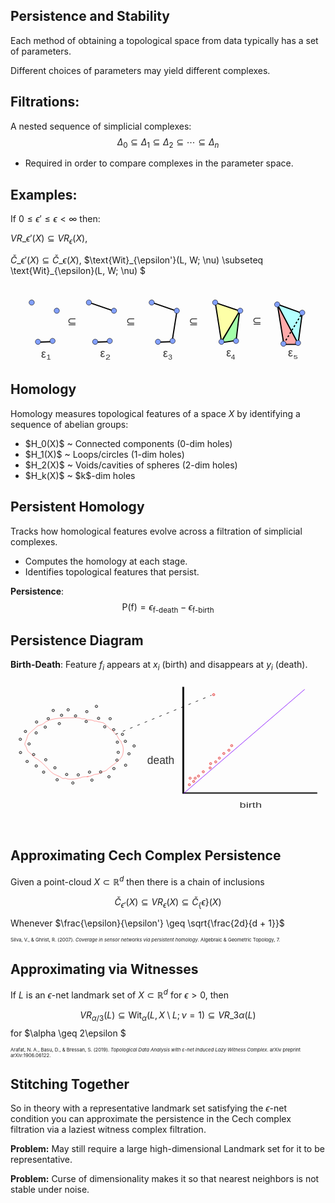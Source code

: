 ## Persistence and Stability

Each method of obtaining a topological space from data typically has a set of parameters.

Different choices of parameters may yield different complexes.


## Filtrations:
A nested sequence of simplicial complexes:
$$\Delta_0 \subseteq \Delta_1 \subseteq \Delta_2 \subseteq \cdots \subseteq \Delta_n$$

- Required in order to compare complexes in the parameter space.


## Examples:
If $0 \leq \epsilon' \leq \epsilon < \infty$ then:

$VR\_{\epsilon'}(X) \subseteq VR_\epsilon(X)$, 

$\check{C}\_{\epsilon'}(X) \subseteq \check{C}\_\epsilon(X)$, 
$\text{Wit}\_{\epsilon'}(L, W; \nu) \subseteq \text{Wit}\_{\epsilon}(L, W; \nu) $

<svg xmlns="http://www.w3.org/2000/svg" viewBox="0 0 800 200" xmlns:bx="https://boxy-svg.com" style="max-width: 100%; height: auto; ">
  <defs>
    <bx:grid x="0" y="0" width="53.4" height="50.042"></bx:grid>
  </defs>
  <path style="stroke: rgb(0, 0, 0); fill: rgb(179, 255, 255); stroke-width: 3px;" d="M 730.43 150.713 L 740.925 72.628 L 676.099 49.202 L 730.43 150.713 Z"></path>
  <text style="white-space: pre; fill: rgb(51, 51, 51); font-family: &quot;Arial&quot;, sans-serif; font-size: 28px;" x="614.19" y="102.015">⊆</text>
  <text style="white-space: pre; fill: rgb(51, 51, 51); font-family: &quot;Arial&quot;, sans-serif; font-size: 28px; stroke-width: 1px;" x="453.005" y="103.064">⊆</text>
  <text style="white-space: pre; fill: rgb(51, 51, 51); font-family: &quot;Arial&quot;, sans-serif; font-size: 28px; stroke-width: 1px;" x="293.475" y="103.274">⊆</text>
  <path style="stroke-width: 3px; stroke: rgb(0, 0, 0); fill: rgb(255, 171, 171);" d="M 678.002 50.797 L 731.318 151.805 L 694.2 151.805 L 678.002 50.797 Z"></path>
  <path style="fill: rgb(216, 216, 216); stroke: rgb(0, 0, 0); stroke-width: 3px;" d="M 422.334 69.689 L 410.574 143.577"></path>
  <path style="fill: rgb(216, 216, 216); stroke: rgb(0, 0, 0); stroke-width: 3px;" d="M 359.362 45.34 L 421.494 66.75"></path>
  <path style="fill: rgb(216, 216, 216); stroke: rgb(0, 0, 0); stroke-width: 3px;" d="M 376.154 146.095 L 410.574 144.836"></path>
  <path style="fill: rgb(216, 216, 216); stroke: rgb(0, 0, 0); stroke-width: 3px;" d="M 199.832 45.34 L 261.964 66.75"></path>
  <path style="fill: rgb(216, 216, 216); stroke: rgb(0, 0, 0); stroke-width: 3px;" d="M 216.624 146.095 L 251.044 144.836"></path>
  <text style="white-space: pre; fill: rgb(51, 51, 51); font-family: &quot;Arial&quot;, sans-serif; font-size: 28px; stroke-width: 1px;" x="144.583" y="102.435">⊆</text>
  <path style="fill: rgb(216, 216, 216); stroke: rgb(0, 0, 0); stroke-width: 3px;" d="M 71.367 146.095 L 105.787 144.836"></path>
  <path style="fill: rgb(216, 216, 216); stroke: rgb(0, 0, 0); stroke-width: 3px; stroke-dasharray: 5px;" d="M 693.955 150.294 L 740.554 72.628"></path>
  <path style="stroke: rgb(0, 0, 0); stroke-width: 3px; fill: rgb(253, 255, 167);" d="M 535.684 144.416 L 583.123 67.17 L 520.151 45.76 L 535.684 144.416 Z"></path>
  <path style="stroke-width: 3px; stroke: rgb(0, 0, 0); fill: rgb(164, 255, 169);" d="M 534.845 147.355 L 581.864 67.17 L 573.048 141.898 L 534.845 147.355 Z"></path>
  <text style="white-space: pre; fill: rgb(51, 51, 51); font-family: &quot;Arial&quot;, sans-serif; font-size: 28px;" x="77.666" y="185.559">ε</text>
  <text style="white-space: pre; fill: rgb(51, 51, 51); font-family: &quot;Arial&quot;, sans-serif; font-size: 28px; stroke-width: 1px;" x="227.596" y="184.299">ε</text>
  <text style="white-space: pre; fill: rgb(51, 51, 51); font-family: &quot;Arial&quot;, sans-serif; font-size: 28px; stroke-width: 1px;" x="387.126" y="183.669">ε</text>
  <text style="white-space: pre; fill: rgb(51, 51, 51); font-family: &quot;Arial&quot;, sans-serif; font-size: 28px; stroke-width: 1px;" x="547.915" y="182.62">ε</text>
  <text style="white-space: pre; fill: rgb(51, 51, 51); font-family: &quot;Arial&quot;, sans-serif; font-size: 28px; stroke-width: 1px;" x="704.926" y="182.62">ε</text>
  <text style="white-space: pre; fill: rgb(51, 51, 51); font-family: &quot;Arial&quot;, sans-serif; font-size: 28px;" x="91.225" y="193.871" transform="matrix(0.725144, 0, 0, 0.578402, 25.073778, 77.793785)">1</text>
  <text style="white-space: pre; fill: rgb(51, 51, 51); font-family: &quot;Arial&quot;, sans-serif; font-size: 28px;" x="91.225" y="193.871" transform="matrix(0.809718, 0, 0, 0.588937, 167.296387, 76.017998)">2</text>
  <text style="white-space: pre; fill: rgb(51, 51, 51); font-family: &quot;Arial&quot;, sans-serif; font-size: 28px;" x="91.225" y="193.871" transform="matrix(0.682869, 0, 0, 0.620187, 338.149719, 70.784882)">3</text>
  <text style="white-space: pre; fill: rgb(51, 51, 51); font-family: &quot;Arial&quot;, sans-serif; font-size: 28px;" x="91.225" y="193.871" transform="matrix(0.682869, 0, 0, 0.578521, 497.820526, 77.806526)">4</text>
  <text style="white-space: pre; fill: rgb(51, 51, 51); font-family: &quot;Arial&quot;, sans-serif; font-size: 28px;" x="91.225" y="193.871" transform="matrix(0.704011, 0, 0, 0.547271, 654.501831, 83.072762)">5</text>
  <ellipse style="stroke: rgb(0, 0, 0); stroke-width: 1px; fill: rgb(130, 160, 255);" cx="199.076" cy="45.467" rx="6.675" ry="6.675"></ellipse>
  <ellipse style="stroke: rgb(0, 0, 0); stroke-width: 1px; fill: rgb(130, 160, 255);" cx="252.015" cy="143.031" rx="6.675" ry="6.675"></ellipse>
  <ellipse style="stroke: rgb(0, 0, 0); stroke-width: 1px; fill: rgb(130, 160, 255);" cx="262.721" cy="66.331" rx="6.675" ry="6.675"></ellipse>
  <ellipse style="stroke: rgb(0, 0, 0); stroke-width: 1px; fill: rgb(130, 160, 255);" cx="215.072" cy="145.13" rx="6.675" ry="6.675"></ellipse>
  <ellipse style="stroke: rgb(0, 0, 0); stroke-width: 1px; fill: rgb(130, 160, 255);" cx="358.606" cy="45.467" rx="6.675" ry="6.675"></ellipse>
  <ellipse style="stroke: rgb(0, 0, 0); stroke-width: 1px; fill: rgb(130, 160, 255);" cx="411.545" cy="143.031" rx="6.675" ry="6.675"></ellipse>
  <ellipse style="stroke: rgb(0, 0, 0); stroke-width: 1px; fill: rgb(130, 160, 255);" cx="422.251" cy="66.331" rx="6.675" ry="6.675"></ellipse>
  <ellipse style="stroke: rgb(0, 0, 0); stroke-width: 1px; fill: rgb(130, 160, 255);" cx="374.602" cy="145.13" rx="6.675" ry="6.675"></ellipse>
  <ellipse style="stroke: rgb(0, 0, 0); stroke-width: 1px; fill: rgb(130, 160, 255);" cx="677.28" cy="50.504" rx="6.675" ry="6.675"></ellipse>
  <ellipse style="stroke: rgb(0, 0, 0); stroke-width: 1px; fill: rgb(130, 160, 255);" cx="730.219" cy="148.068" rx="6.675" ry="6.675"></ellipse>
  <ellipse style="stroke: rgb(0, 0, 0); stroke-width: 1px; fill: rgb(130, 160, 255);" cx="740.925" cy="71.368" rx="6.675" ry="6.675"></ellipse>
  <ellipse style="stroke: rgb(0, 0, 0); stroke-width: 1px; fill: rgb(130, 160, 255);" cx="693.276" cy="150.167" rx="6.675" ry="6.675"></ellipse>
  <ellipse style="stroke: rgb(0, 0, 0); stroke-width: 1px; fill: rgb(130, 160, 255);" cx="519.815" cy="45.467" rx="6.675" ry="6.675"></ellipse>
  <ellipse style="stroke: rgb(0, 0, 0); stroke-width: 1px; fill: rgb(130, 160, 255);" cx="572.754" cy="143.031" rx="6.675" ry="6.675"></ellipse>
  <ellipse style="stroke: rgb(0, 0, 0); stroke-width: 1px; fill: rgb(130, 160, 255);" cx="583.46" cy="66.331" rx="6.675" ry="6.675"></ellipse>
  <ellipse style="stroke: rgb(0, 0, 0); stroke-width: 1px; fill: rgb(130, 160, 255);" cx="535.811" cy="145.13" rx="6.675" ry="6.675"></ellipse>
  <ellipse style="stroke: rgb(0, 0, 0); stroke-width: 1px; fill: rgb(130, 160, 255);" cx="53.819" cy="45.467" rx="6.675" ry="6.675"></ellipse>
  <ellipse style="stroke: rgb(0, 0, 0); stroke-width: 1px; fill: rgb(130, 160, 255);" cx="106.758" cy="143.031" rx="6.675" ry="6.675"></ellipse>
  <ellipse style="stroke: rgb(0, 0, 0); stroke-width: 1px; fill: rgb(130, 160, 255);" cx="117.464" cy="66.331" rx="6.675" ry="6.675"></ellipse>
  <ellipse style="stroke: rgb(0, 0, 0); stroke-width: 1px; fill: rgb(130, 160, 255);" cx="69.815" cy="145.13" rx="6.675" ry="6.675"></ellipse>
</svg>


## Homology
Homology measures topological features of a space $X$ by identifying a sequence of abelian groups:
<div style="text-align: left;">
    <ul>
      <li>$H_0(X)$ ~ Connected components (0-dim holes)</li>
      <li>$H_1(X)$ ~ Loops/circles (1-dim holes)
</li>
      <li>$H_2(X)$ ~ Voids/cavities of spheres (2-dim holes)</li>
      <li>$H_k(X)$ ~ $k$-dim holes</li>
    </ul>
  </div>


## Persistent Homology
Tracks how homological features evolve across a filtration of simplicial complexes.

- Computes the homology at each stage.
- Identifies topological features that persist.

**Persistence**: $$\text{P}(\text{f}) = \epsilon_\text{f-death} - \epsilon_\text{f-birth}$$


## Persistence Diagram
**Birth-Death**: Feature $f_i$ appears at $x_i$ (birth) and disappears at $y_i$ (death).
<svg xmlns="http://www.w3.org/2000/svg" viewBox="0 0 600 300">
  <ellipse style="fill: rgb(216, 216, 216); stroke: rgb(0, 0, 0);" cx="71.97" cy="88.666" rx="2.41" ry="2.264"></ellipse>
  <ellipse style="fill: rgb(216, 216, 216); stroke: rgb(0, 0, 0); stroke-width: 1px;" cx="97.277" cy="82.155" rx="2.41" ry="2.264"></ellipse>
  <ellipse style="fill: rgb(216, 216, 216); stroke: rgb(0, 0, 0); stroke-width: 1px;" cx="81.409" cy="73.003" rx="2.41" ry="2.264"></ellipse>
  <ellipse style="fill: rgb(216, 216, 216); stroke: rgb(0, 0, 0); stroke-width: 1px;" cx="66.145" cy="104.705" rx="2.41" ry="2.264"></ellipse>
  <ellipse style="fill: rgb(216, 216, 216); stroke: rgb(0, 0, 0); stroke-width: 1px;" cx="49.676" cy="95.018" rx="2.41" ry="2.264"></ellipse>
  <ellipse style="fill: rgb(216, 216, 216); stroke: rgb(0, 0, 0); stroke-width: 1px;" cx="48.872" cy="115.776" rx="2.41" ry="2.264"></ellipse>
  <ellipse style="fill: rgb(216, 216, 216); stroke: rgb(0, 0, 0); stroke-width: 1px; transform-origin: 119.834px 185.69px 0px;" cx="119.834" cy="185.69" rx="2.264" ry="2.41" transform="matrix(0, -1, 1, 0, -84.487218, -48.904353)"></ellipse>
  <ellipse style="fill: rgb(216, 216, 216); stroke: rgb(0, 0, 0); stroke-width: 1px; transform-origin: 144.167px 179.027px 0px;" cx="144.167" cy="179.027" rx="2.264" ry="2.41" transform="matrix(0, -1, 1, 0, -115.749724, -66.017382)"></ellipse>
  <ellipse style="fill: rgb(216, 216, 216); stroke: rgb(0, 0, 0); stroke-width: 1px; transform-origin: 128.91px 169.66px 0px;" cx="128.91" cy="169.66" rx="2.264" ry="2.41" transform="matrix(0, -1, 1, 0, -110.234894, -41.742546)"></ellipse>
  <ellipse style="fill: rgb(216, 216, 216); stroke: rgb(0, 0, 0); stroke-width: 1px; transform-origin: 114.234px 202.105px 0px;" cx="114.234" cy="202.105" rx="2.264" ry="2.41" transform="matrix(0, -1, 1, 0, -95.157135, -48.90286)"></ellipse>
  <ellipse style="fill: rgb(216, 216, 216); stroke: rgb(0, 0, 0); stroke-width: 1px; transform-origin: 98.398px 192.191px 0px;" cx="98.398" cy="192.191" rx="2.264" ry="2.41" transform="matrix(0, -1, 1, 0, -66.73443, -22.005783)"></ellipse>
  <ellipse style="fill: rgb(216, 216, 216); stroke: rgb(0, 0, 0); stroke-width: 1px; transform-origin: 97.625px 213.435px 0px;" cx="97.625" cy="213.435" rx="2.264" ry="2.41" transform="matrix(0, -1, 1, 0, -53.508146, -56.458392)"></ellipse>
  <ellipse style="fill: rgb(216, 216, 216); stroke: rgb(0, 0, 0); stroke-width: 1px; transform-origin: -292.454px -245.718px 0px;" cx="-292.45" cy="-245.72" rx="2.264" ry="2.41" transform="matrix(0, 1, -1, 0, 489.051288, 355.3625)"></ellipse>
  <ellipse style="fill: rgb(216, 216, 216); stroke: rgb(0, 0, 0); stroke-width: 1px; transform-origin: -268.121px -252.381px 0px;" cx="-268.12" cy="-252.38" rx="2.264" ry="2.41" transform="matrix(0, 1, -1, 0, 471.648312, 385.801814)"></ellipse>
  <ellipse style="fill: rgb(216, 216, 216); stroke: rgb(0, 0, 0); stroke-width: 1px; transform-origin: -283.378px -261.748px 0px;" cx="-283.38" cy="-261.75" rx="2.264" ry="2.41" transform="matrix(0, 1, -1, 0, 496.647515, 380.260831)"></ellipse>
  <ellipse style="fill: rgb(216, 216, 216); stroke: rgb(0, 0, 0); stroke-width: 1px; transform-origin: -298.053px -229.303px 0px;" cx="-298.05" cy="-229.3" rx="2.264" ry="2.41" transform="matrix(0, 1, -1, 0, 477.579404, 333.476193)"></ellipse>
  <ellipse style="fill: rgb(216, 216, 216); stroke: rgb(0, 0, 0); stroke-width: 1px; transform-origin: -313.89px -239.217px 0px;" cx="-313.89" cy="-239.22" rx="2.264" ry="2.41" transform="matrix(0, 1, -1, 0, 503.726384, 327.916633)"></ellipse>
  <ellipse style="fill: rgb(216, 216, 216); stroke: rgb(0, 0, 0); stroke-width: 1px; transform-origin: -314.663px -217.973px 0px;" cx="-314.66" cy="-217.97" rx="2.264" ry="2.41" transform="matrix(0, 1, -1, 0, 482.405195, 305.916521)"></ellipse>
  <ellipse style="fill: rgb(216, 216, 216); stroke: rgb(0, 0, 0); stroke-width: 1px; transform-origin: 145.382px 75.239px 0px;" cx="145.382" cy="75.239" rx="2.41" ry="2.264"></ellipse>
  <ellipse style="fill: rgb(216, 216, 216); stroke: rgb(0, 0, 0); stroke-width: 1px; transform-origin: 144.176px 94.015px 0px;" cx="144.176" cy="94.015" rx="2.41" ry="2.264"></ellipse>
  <ellipse style="fill: rgb(216, 216, 216); stroke: rgb(0, 0, 0); stroke-width: 1px; transform-origin: 92.957px 98.071px 0px;" cx="92.957" cy="98.071" rx="2.41" ry="2.264"></ellipse>
  <ellipse style="fill: rgb(216, 216, 216); stroke: rgb(0, 0, 0); stroke-width: 1px; transform-origin: 163.659px 65.237px 0px;" cx="163.659" cy="65.237" rx="2.41" ry="2.264"></ellipse>
  <ellipse style="fill: rgb(216, 216, 216); stroke: rgb(0, 0, 0); stroke-width: 1px; transform-origin: 109.83px 71.778px 0px;" cx="109.83" cy="71.778" rx="2.41" ry="2.264"></ellipse>
  <ellipse style="fill: rgb(216, 216, 216); stroke: rgb(0, 0, 0); stroke-width: 1px; transform-origin: 123.89px 83.478px 0px;" cx="123.89" cy="83.478" rx="2.41" ry="2.264"></ellipse>
  <ellipse style="fill: rgb(216, 216, 216); stroke: rgb(0, 0, 0); stroke-width: 1px; transform-origin: -196.968px -183.676px 0px;" cx="-196.97" cy="-183.67" rx="2.41" ry="2.264" transform="matrix(-1, 0, 0, -1, 393.936154, 367.351284)"></ellipse>
  <ellipse style="fill: rgb(216, 216, 216); stroke: rgb(0, 0, 0); stroke-width: 1px; transform-origin: -171.663px -190.188px 0px;" cx="-171.68" cy="-190.18" rx="2.41" ry="2.264" transform="matrix(-1, 0, 0, -1, 343.325374, 380.375021)"></ellipse>
  <ellipse style="fill: rgb(216, 216, 216); stroke: rgb(0, 0, 0); stroke-width: 1px; transform-origin: -187.53px -199.339px 0px;" cx="-187.54" cy="-199.34" rx="2.41" ry="2.264" transform="matrix(-1, 0, 0, -1, 375.060331, 398.67733)"></ellipse>
  <ellipse style="fill: rgb(216, 216, 216); stroke: rgb(0, 0, 0); stroke-width: 1px; transform-origin: -202.794px -167.638px 0px;" cx="-202.8" cy="-167.64" rx="2.41" ry="2.264" transform="matrix(-1, 0, 0, -1, 405.587374, 335.276311)"></ellipse>
  <ellipse style="fill: rgb(216, 216, 216); stroke: rgb(0, 0, 0); stroke-width: 1px; transform-origin: -219.261px -177.325px 0px;" cx="-219.28" cy="-177.32" rx="2.41" ry="2.264" transform="matrix(-1, 0, 0, -1, 438.522949, 354.649091)"></ellipse>
  <ellipse style="fill: rgb(216, 216, 216); stroke: rgb(0, 0, 0); stroke-width: 1px; transform-origin: -205.204px -152.793px 0px;" cx="-205.21" cy="-152.8" rx="2.41" ry="2.264" transform="matrix(-1, 0, 0, -1, 410.407003, 305.585346)"></ellipse>
  <ellipse style="fill: rgb(216, 216, 216); stroke: rgb(0, 0, 0); stroke-width: 1px; transform-origin: 269.795px 205.325px 0px;" cx="269.795" cy="205.325" rx="2.264" ry="2.41" transform="matrix(0, 1, -1, 0, -51.067706, -73.540119)"></ellipse>
  <ellipse style="fill: rgb(216, 216, 216); stroke: rgb(0, 0, 0); stroke-width: 1px; transform-origin: 294.128px 198.662px 0px;" cx="294.128" cy="198.662" rx="2.264" ry="2.41" transform="matrix(0, 1, -1, 0, -68.471306, -43.101041)"></ellipse>
  <ellipse style="fill: rgb(216, 216, 216); stroke: rgb(0, 0, 0); stroke-width: 1px; transform-origin: 278.871px 189.295px 0px;" cx="278.871" cy="189.295" rx="2.264" ry="2.41" transform="matrix(0, 1, -1, 0, -43.472122, -48.64188)"></ellipse>
  <ellipse style="fill: rgb(216, 216, 216); stroke: rgb(0, 0, 0); stroke-width: 1px; transform-origin: 331.531px 170.305px 0px;" cx="331.531" cy="170.305" rx="2.264" ry="2.41" transform="matrix(0, 1, -1, 0, -176.408083, 35.3893)"></ellipse>
  <ellipse style="fill: rgb(216, 216, 216); stroke: rgb(0, 0, 0); stroke-width: 1px; transform-origin: 325.931px 186.72px 0px;" cx="325.931" cy="186.72" rx="2.264" ry="2.41" transform="matrix(0, 1, -1, 0, -207.162657, 24.447574)"></ellipse>
  <ellipse style="fill: rgb(216, 216, 216); stroke: rgb(0, 0, 0); stroke-width: 1px; transform-origin: 310.095px 176.806px 0px;" cx="310.095" cy="176.806" rx="2.264" ry="2.41" transform="matrix(0, 1, -1, 0, -181.015689, 18.887965)"></ellipse>
  <ellipse style="fill: rgb(216, 216, 216); stroke: rgb(0, 0, 0); stroke-width: 1px; transform-origin: 309.322px 198.05px 0px;" cx="309.322" cy="198.05" rx="2.264" ry="2.41" transform="matrix(0, 1, -1, 0, -202.337271, -3.111224)"></ellipse>
  <ellipse style="fill: rgb(216, 216, 216); stroke: rgb(0, 0, 0); stroke-width: 1px; transform-origin: 84.624px 182.232px 0px;" cx="84.624" cy="182.232" rx="2.41" ry="2.264"></ellipse>
  <ellipse style="fill: rgb(216, 216, 216); stroke: rgb(0, 0, 0); stroke-width: 1px; transform-origin: 150.504px 190.44px 0px;" cx="150.503" cy="190.44" rx="2.41" ry="2.264"></ellipse>
  <ellipse style="fill: rgb(216, 216, 216); stroke: rgb(0, 0, 0); stroke-width: 1px; transform-origin: 88.841px 205.064px 0px;" cx="88.841" cy="205.064" rx="2.41" ry="2.264"></ellipse>
  <ellipse style="fill: rgb(216, 216, 216); stroke: rgb(0, 0, 0); stroke-width: 1px; transform-origin: 67.151px 166.946px 0px;" cx="67.151" cy="166.946" rx="2.41" ry="2.264"></ellipse>
  <ellipse style="fill: rgb(216, 216, 216); stroke: rgb(0, 0, 0); stroke-width: 1px; transform-origin: 49.073px 178.771px 0px;" cx="49.073" cy="178.771" rx="2.41" ry="2.264"></ellipse>
  <ellipse style="fill: rgb(216, 216, 216); stroke: rgb(0, 0, 0); stroke-width: 1px; transform-origin: 63.132px 190.47px 0px;" cx="63.132" cy="190.47" rx="2.41" ry="2.264"></ellipse>
  <rect x="329.451" y="229.707" width="254.532" height="1.204" style="stroke: rgb(0, 0, 0);"></rect>
  <text style="white-space: pre; fill: rgb(51, 51, 51); font-family: &quot;Arial&quot;, sans-serif; font-size: 28px;" x="387.022" y="291.683" transform="matrix(0.775986, 0, 0, 0.565405, 136.127106, 92.923706)">birth</text>
  <text style="white-space: pre; fill: rgb(51, 51, 51); font-family: &quot;Arial&quot;, sans-serif; font-size: 28px;" x="310.254" y="177.842" transform="matrix(0.73822, 0, 0, 0.742424, 31.488762, 43.561951)">death</text>
  <rect x="208.851" y="349.731" width="202.389" height="2.537" style="stroke: rgb(0, 0, 0); stroke-width: 1px; transform-origin: 310.051px 350.994px 0px;" transform="matrix(0, 1, 1, 0, 18.969913, -221.230031)"></rect>
  <path style="paint-order: fill; fill: rgb(116, 239, 247); stroke: rgb(128, 0, 255);" d="M 329.567 231.267 L 560.352 32.831"></path>
  <ellipse style="fill: rgb(216, 216, 216); stroke-width: 1px; transform-origin: 269.795px 205.325px 0px; stroke: rgb(255, 32, 32);" cx="269.795" cy="205.325" rx="2.024" ry="2.155" transform="matrix(0, 1, -1, 0, 111.433354, -31.029986)"></ellipse>
  <ellipse style="fill: rgb(216, 216, 216); stroke-width: 1px; stroke: rgb(255, 32, 32); transform-origin: 269.795px 205.325px 0px;" cx="269.795" cy="205.325" rx="2.024" ry="2.155" transform="matrix(0, 1, -1, 0, 110.467655, -22.822123)"></ellipse>
  <ellipse style="fill: rgb(216, 216, 216); stroke-width: 1px; stroke: rgb(255, 32, 32); transform-origin: 269.795px 205.325px 0px;" cx="269.795" cy="205.325" rx="2.024" ry="2.155" transform="matrix(0, 1, -1, 0, 97.431845, -15.579976)"></ellipse>
  <ellipse style="fill: rgb(216, 216, 216); stroke-width: 1px; stroke: rgb(255, 32, 32); transform-origin: 269.795px 205.325px 0px;" cx="269.795" cy="205.325" rx="2.024" ry="2.155" transform="matrix(0, 1, -1, 0, 121.089631, -34.409587)"></ellipse>
  <ellipse style="fill: rgb(216, 216, 216); stroke-width: 1px; stroke: rgb(255, 32, 32); transform-origin: 269.795px 205.325px 0px;" cx="269.795" cy="205.325" rx="2.024" ry="2.155" transform="matrix(0, 1, -1, 0, 117.227091, -162.354717)"></ellipse>
  <ellipse style="fill: rgb(216, 216, 216); stroke-width: 1px; stroke: rgb(255, 32, 32); transform-origin: 269.795px 205.325px 0px;" cx="269.795" cy="205.325" rx="2.024" ry="2.155" transform="matrix(0, 1, -1, 0, 146.195866, -56.618937)"></ellipse>
  <ellipse style="fill: rgb(216, 216, 216); stroke-width: 1px; stroke: rgb(255, 32, 32); transform-origin: 269.795px 205.325px 0px;" cx="269.795" cy="205.325" rx="2.024" ry="2.155" transform="matrix(0, 1, -1, 0, 136.539564, -50.342324)"></ellipse>
  <ellipse style="fill: rgb(216, 216, 216); stroke-width: 1px; stroke: rgb(255, 32, 32); transform-origin: 269.795px 205.325px 0px;" cx="269.795" cy="205.325" rx="2.024" ry="2.155" transform="matrix(0, 1, -1, 0, 151.506709, -65.309556)"></ellipse>
  <ellipse style="fill: rgb(216, 216, 216); stroke-width: 1px; stroke: rgb(255, 32, 32); transform-origin: 269.795px 205.325px 0px;" cx="269.795" cy="205.325" rx="2.024" ry="2.155" transform="matrix(0, 1, -1, 0, 128.050009, -41.555318)"></ellipse>
  <ellipse style="fill: rgb(216, 216, 216); stroke-width: 1px; stroke: rgb(255, 32, 32); transform-origin: 269.795px 205.325px 0px;" cx="269.795" cy="205.325" rx="2.024" ry="2.155" transform="matrix(0, 1, -1, 0, 72.325697, -3.300942)"></ellipse>
  <ellipse style="fill: rgb(216, 216, 216); stroke-width: 1px; stroke: rgb(255, 32, 32); transform-origin: 269.795px 205.325px 0px;" cx="269.795" cy="205.325" rx="2.024" ry="2.155" transform="matrix(0, 1, -1, 0, 88.258314, -7.348946)"></ellipse>
  <ellipse style="fill: rgb(216, 216, 216); stroke-width: 1px; stroke: rgb(255, 32, 32); transform-origin: 269.795px 205.325px 0px;" cx="269.795" cy="205.325" rx="2.024" ry="2.155" transform="matrix(0, 1, -1, 0, 79.084975, 2.76696)"></ellipse>
  <ellipse style="fill: rgb(216, 216, 216); stroke-width: 1px; stroke: rgb(255, 32, 32); transform-origin: 269.795px 205.325px 0px;" cx="269.795" cy="205.325" rx="2.024" ry="2.155" transform="matrix(0, 1, -1, 0, 70.877023, 9.139966)"></ellipse>
  <ellipse style="fill: rgb(216, 216, 216); stroke-width: 1px; stroke: rgb(255, 32, 32); transform-origin: 269.795px 205.325px 0px;" cx="269.795" cy="205.325" rx="2.024" ry="2.155" transform="matrix(0, 1, -1, 0, 81.981829, -3.301041)"></ellipse>
  <path style="fill: rgba(216, 216, 216, 0); stroke: rgba(255, 0, 0, 0.447);" d="M 148.996 198.114 C 145.143 200.04 135.798 198.759 133.063 201.493 C 132.65 201.906 129.925 201.009 129.683 201.493 C 128.466 203.927 107.264 204.936 106.025 202.459 C 105.512 201.432 99.658 203.333 98.783 202.459 C 93.27 196.946 83.465 196.314 77.54 190.389 C 69.31 182.16 58.481 169.272 47.605 163.834 C 42.619 161.341 40.473 155.199 35.535 152.729 C 31.422 150.673 30.567 141.967 27.81 139.211 C 25.873 137.274 29.213 131.094 29.741 130.037 C 31.888 125.744 31.816 120.72 35.052 117.484 C 39.683 112.853 46.314 107.671 50.502 103.483 C 53.084 100.901 59.542 101.202 62.572 98.172 C 72.787 87.956 96.104 87.067 112.302 87.067 C 118.027 87.067 132.352 85.873 135.477 88.998 C 136.254 89.775 141.774 88.073 142.236 88.998 C 143.647 91.819 156.162 90.371 158.652 92.861 C 159.29 93.499 162.62 92.914 163.48 93.344 C 168.161 95.684 176.14 94.899 179.413 98.172 C 182.921 101.68 190.19 109.489 193.897 110.725 C 196.048 111.442 196.287 115.299 198.725 116.519 C 203.92 119.116 205.232 128.946 210.313 131.486 C 210.952 131.805 210.893 134.963 211.278 135.348 C 216.167 140.236 215.29 154.363 212.727 159.489 C 206.534 171.875 193.642 176.16 183.275 186.526 C 180.111 189.691 173.917 188.642 170.239 192.32 C 167.25 195.31 162.208 193.68 159.135 195.217 C 155.119 197.225 148.894 199.562 145.133 199.562"></path>
  <path style="fill: rgb(216, 216, 216); stroke: rgb(0, 0, 0); paint-order: fill markers; stroke-dasharray: 5px, 10px;" d="M 200 118.45 L 382.677 44.096"></path>
</svg>


## Approximating Cech Complex Persistence
Given a point-cloud $X \subset \mathbb{R}^{d}$ then there is a chain of inclusions

$$ \check{C}_{\epsilon'} (X) \subseteq VR_\epsilon (X) \subseteq \check{C}_\{\epsilon\}(X) $$

Whenever $\frac{\epsilon}{\epsilon'} \geq \sqrt{\frac{2d}{d + 1}}$

<p style="font-size: 0.55em; margin: 0;">
  Silva, V., &amp; Ghrist, R. (2007). <em>Coverage in sensor networks via persistent homology</em>. Algebraic & Geometric Topology, 7.
</p>


## Approximating via Witnesses
If $L$ is an $\epsilon$-net landmark set of $X \subset \mathbb{R}^{d}$ for $\epsilon > 0$, then

$$ VR_{\alpha / 3}(L) \subseteq \text{Wit}_{\alpha}(L, X \setminus L; \nu = 1) \subseteq VR\_{3 \alpha}(L)$$
for $\alpha \geq 2\epsilon $
<p style="font-size: 0.55em; margin: 0;">
  Arafat, N. A., Basu, D., &amp; Bressan, S. (2019). <em>Topological Data Analysis with ε-net Induced Lazy Witness Complex</em>. arXiv preprint arXiv:1906.06122.
</p>


## Stitching Together

So in theory with a representative landmark set satisfying the $\epsilon$-net condition you can approximate the
persistence in the Cech complex filtration via a laziest witness complex filtration.  


**Problem:** May still require a large high-dimensional Landmark set for it to be representative.


**Problem:** Curse of dimensionality makes it so that nearest neighbors is not stable under noise.

